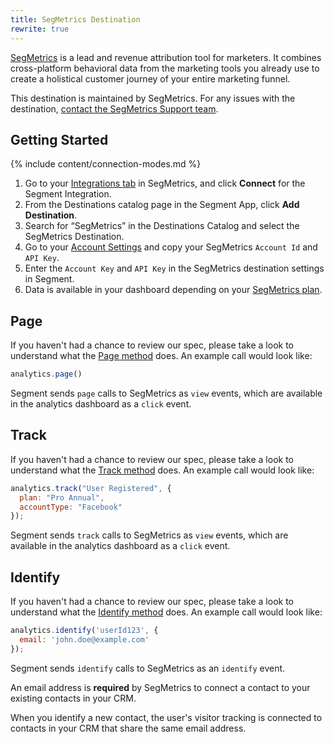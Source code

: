 ```yaml
---
title: SegMetrics Destination
rewrite: true
---
```

[SegMetrics](https://segmetrics.io/?utm_source=segmentio&utm_medium=docs&utm_campaign=partners) is a lead and revenue attribution tool for marketers. It combines cross-platform behavioral data from the marketing tools you already use to create a holistical customer journey of your entire marketing funnel.

This destination is maintained by SegMetrics. For any issues with the destination, [contact the SegMetrics Support team](mailto:support@segmetrics.io).

## Getting Started

{% include content/connection-modes.md %}

1. Go to your [Integrations tab](https://app.segmetrics.io/a/integration) in SegMetrics, and click **Connect** for the Segment Integration.
2. From the Destinations catalog page in the Segment App, click **Add Destination**.
3. Search for “SegMetrics” in the Destinations Catalog and select the SegMetrics Destination.
4. Go to your [Account Settings](https://app.segmetrics.io/a/account/edit) and copy your SegMetrics `Account Id` and `API Key`.
5. Enter the `Account Key` and `API Key` in the SegMetrics destination settings in Segment.
6. Data is available in your dashboard depending on your [SegMetrics plan](https://segmetrics.io/pricing/).

## Page

If you haven't had a chance to review our spec, please take a look to understand what the [Page method](https://segment.com/docs/connections/spec/page/) does. An example call would look like:

```js
analytics.page()
```

Segment sends `page` calls to SegMetrics as `view` events, which are available in the analytics dashboard as a `click` event.

## Track

If you haven't had a chance to review our spec, please take a look to understand what the [Track method](https://segment.com/docs/connections/spec/track/) does. An example call would look like:

```js
analytics.track("User Registered", {
  plan: "Pro Annual",
  accountType: "Facebook"
});
```

Segment sends `track` calls to SegMetrics as `view` events, which are available in the analytics dashboard as a `click` event.

## Identify

If you haven't had a chance to review our spec, please take a look to understand what the [Identify method](https://segment.com/docs/connections/spec/identify/) does. An example call would look like:

```js
analytics.identify('userId123', {
  email: 'john.doe@example.com'
});
```

Segment sends `identify` calls to SegMetrics as an `identify` event.

An email address is **required** by SegMetrics to connect a contact to your existing contacts in your CRM.

When you identify a new contact, the user's visitor tracking is connected to contacts in your CRM that share the same email address.
